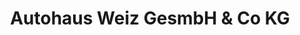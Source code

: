 ---
title: "Autohaus Weiz GesmbH & Co KG"
url: /weiz/autohaus-weiz-gesmbh-und-co-kg/
shop: Autohaus
---